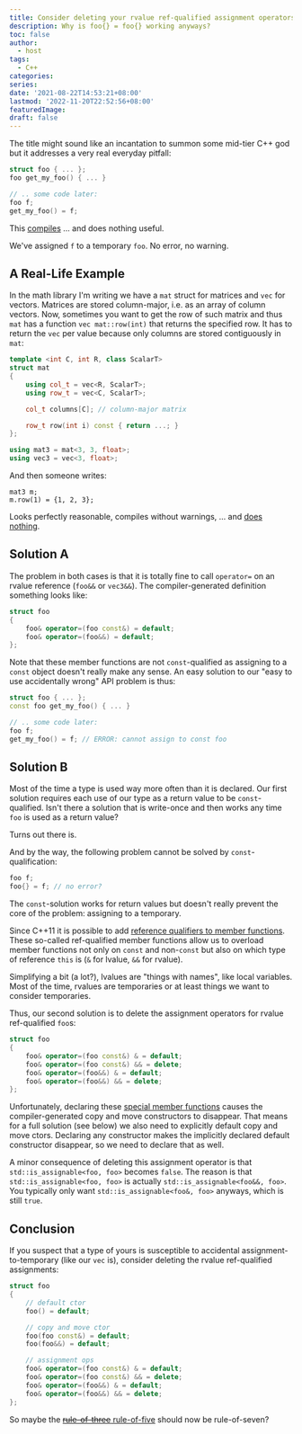 ```yaml
---
title: Consider deleting your rvalue ref-qualified assignment operators
description: Why is foo{} = foo{} working anyways?
toc: false
author:
  - host
tags: 
  - C++
categories:
series:
date: '2021-08-22T14:53:21+08:00'
lastmod: '2022-11-20T22:52:56+08:00'
featuredImage:
draft: false
---
```


The title might sound like an incantation to summon some mid-tier C++ god but it addresses a very real everyday pitfall:

```cpp
struct foo { ... };
foo get_my_foo() { ... }

// .. some code later:
foo f;
get_my_foo() = f;
```

This [compiles](https://godbolt.org/z/oh3vFA) ... and does nothing useful.

We've assigned `f` to a temporary `foo`.
No error, no warning.

## A Real-Life Example

In the math library I'm writing we have a `mat` struct for matrices and `vec` for vectors.
Matrices are stored column-major, i.e. as an array of column vectors.
Now, sometimes you want to get the row of such matrix and thus `mat` has a function `vec mat::row(int)` that returns the specified row.
It has to return the `vec` per value because only columns are stored contiguously in `mat`:

```cpp
template <int C, int R, class ScalarT>
struct mat
{
    using col_t = vec<R, ScalarT>;
    using row_t = vec<C, ScalarT>;

    col_t columns[C]; // column-major matrix

    row_t row(int i) const { return ...; }
};

using mat3 = mat<3, 3, float>;
using vec3 = vec<3, float>;
```

And then someone writes:

```
mat3 m;
m.row(1) = {1, 2, 3};
```

Looks perfectly reasonable, compiles without warnings, ... and [does nothing](https://godbolt.org/z/azm1BP).


## Solution A

The problem in both cases is that it is totally fine to call `operator=` on an rvalue reference (`foo&&` or `vec3&&`).
The compiler-generated definition something looks like:

```cpp
struct foo
{
    foo& operator=(foo const&) = default;
    foo& operator=(foo&&) = default;
};
```

Note that these member functions are not `const`-qualified as assigning to a `const` object doesn't really make any sense.
An easy solution to our "easy to use accidentally wrong" API problem is thus:

```cpp
struct foo { ... };
const foo get_my_foo() { ... }

// .. some code later:
foo f;
get_my_foo() = f; // ERROR: cannot assign to const foo
```

## Solution B

Most of the time a type is used way more often than it is declared.
Our first solution requires each use of our type as a return value to be `const`-qualified.
Isn't there a solution that is write-once and then works any time `foo` is used as a return value?

Turns out there is.

And by the way, the following problem cannot be solved by `const`-qualification:

```cpp
foo f;
foo{} = f; // no error?
```

The `const`-solution works for return values but doesn't really prevent the core of the problem: 
assigning to a temporary.

Since C++11 it is possible to add [reference qualifiers to member functions](https://en.cppreference.com/w/cpp/language/member_functions#const-.2C_volatile-.2C_and_ref-qualified_member_functions).
These so-called ref-qualified member functions allow us to overload member functions not only on `const` and non-`const` but also on which type of reference `this` is (`&` for lvalue, `&&` for rvalue).

Simplifying a bit (a lot?), lvalues are "things with names", like local variables.
Most of the time, rvalues are temporaries or at least things we want to consider temporaries.

Thus, our second solution is to delete the assignment operators for rvalue ref-qualified `foo`s:

```cpp
struct foo
{
    foo& operator=(foo const&) & = default;
    foo& operator=(foo const&) && = delete;
    foo& operator=(foo&&) & = default;
    foo& operator=(foo&&) && = delete;
};
```

Unfortunately, declaring these [special member functions](https://foonathan.net/blog/2019/02/26/special-member-functions.html) causes the compiler-generated copy and move constructors to disappear.
That means for a full solution (see below) we also need to explicitly default copy and move ctors.
Declaring any constructor makes the implicitly declared default constructor disappear, so we need to declare that as well.

A minor consequence of deleting this assignment operator is that `std::is_assignable<foo, foo>` becomes `false`.
The reason is that `std::is_assignable<foo, foo>` is actually `std::is_assignable<foo&&, foo>`.
You typically only want `std::is_assignable<foo&, foo>` anyways, which is still `true`.


## Conclusion

If you suspect that a type of yours is susceptible to accidental assignment-to-temporary (like our `vec` is), consider deleting the rvalue ref-qualified assignments:

```cpp
struct foo
{
    // default ctor
    foo() = default;

    // copy and move ctor
    foo(foo const&) = default;
    foo(foo&&) = default;

    // assignment ops
    foo& operator=(foo const&) & = default;
    foo& operator=(foo const&) && = delete;
    foo& operator=(foo&&) & = default;
    foo& operator=(foo&&) && = delete;
};
```

So maybe the [~~rule-of-three~~ rule-of-five](https://en.wikipedia.org/wiki/Rule_of_three_(C%2B%2B_programming)) should now be rule-of-seven?
